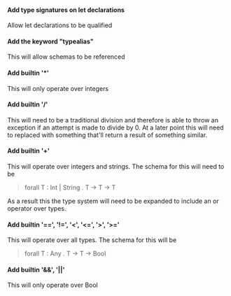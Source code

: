 #### Add type signatures on let declarations

Allow let declarations to be qualified


#### Add the keyword "typealias"

This will allow schemas to be referenced
 

#### Add builtin '*'

This will only operate over integers


#### Add builtin '/'

This will need to be a traditional division and therefore is able to throw an exception if an attempt is made to divide
by 0.  At a later point this will need to replaced with something that'll return a result of something similar.


#### Add builtin '+'

This will operate over integers and strings.  The schema for this will need to be

> forall T : Int | String . T -> T -> T


As a result this the type system will need to be expanded to include an or operator over types.


#### Add builtin '==', '!=', '<', '<=', '>', '>='

This will operate over all types.  The schema for this will be

> forall T : Any . T -> T -> Bool


#### Add builtin '&&', '||'

This will only operate over Bool
